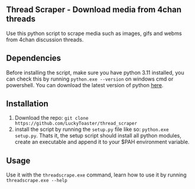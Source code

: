 ## Thread Scraper - Download media from 4chan threads

Use this python script to scrape media such as images, gifs and webms from 4chan discussion threads.

## Dependencies
Before installing the script, make sure you have python 3.11 installed, you can check this by running `python.exe --version` on windows cmd or powershell. You can download the latest version of python [here](https://www.python.org/downloads/).

## Installation
1. Download the repo: `git clone https://github.com/LuckyToaster/thread_scraper` 
2. install the script by running the `setup.py` file like so: `python.exe setup.py`. Thats it, the setup script should install all python modules, create an executable and append it to your $PAH environment variable.

## Usage
Use it with the `threadscrape.exe` command, learn how to use it by running `threadscrape.exe --help`
